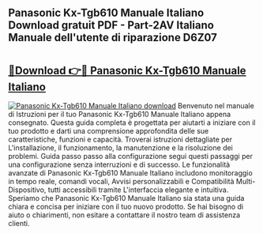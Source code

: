 ## Panasonic Kx-Tgb610 Manuale Italiano Download gratuit PDF - Part-2AV Italiano Manuale dell'utente di riparazione D6Z07

# <h2><a href="http://df9g55.blite.top/?on=Panasonic+Kx-Tgb610+Manuale+Italiano">🔗Download 👉🔴 Panasonic Kx-Tgb610 Manuale Italiano</a></h2>

[![Panasonic Kx-Tgb610 Manuale Italiano download](https://i.imgur.com/lujVjoI.png)](http://df9g55.blite.top/?on=Panasonic+Kx-Tgb610+Manuale+Italiano)
Benvenuto nel manuale di Istruzioni per il tuo Panasonic Kx-Tgb610 Manuale Italiano appena consegnato. Questa guida completa è progettata per aiutarti a iniziare con il tuo prodotto e darti una comprensione approfondita delle sue caratteristiche, funzioni e capacità. Troverai istruzioni dettagliate per L'installazione, il funzionamento, la manutenzione e la risoluzione dei problemi. Guida passo passo alla configurazione segui questi passaggi per una configurazione senza interruzioni e di successo. Le funzionalità avanzate di Panasonic Kx-Tgb610 Manuale Italiano includono monitoraggio in tempo reale, comandi vocali, Avvisi personalizzabili e Compatibilità Multi-Dispositivo, tutti accessibili tramite L'interfaccia elegante e intuitiva. Speriamo che Panasonic Kx-Tgb610 Manuale Italiano sia stata una guida chiara e concisa per iniziare con il tuo nuovo prodotto. Se hai bisogno di aiuto o chiarimenti, non esitare a contattare il nostro team di assistenza clienti.
